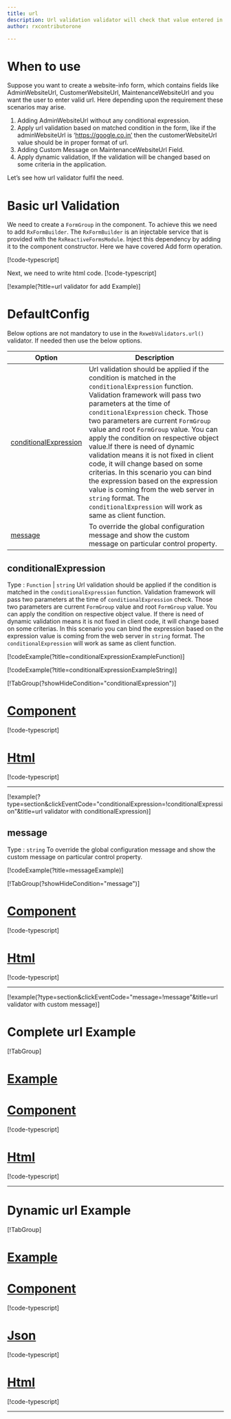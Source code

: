 ```yaml
---
title: url 
description: Url validation validator will check that value entered in the property is in the correct url format or not.
author: rxcontributorone

---
```

# When to use
Suppose you want to create a website-info form, which contains fields like AdminWebsiteUrl, CustomerWebsiteUrl, MaintenanceWebsiteUrl and you want the user to enter valid url. Here depending upon the requirement these scenarios may arise.
1. Adding AdminWebsiteUrl without any conditional expression.
2. Apply url validation based on matched condition in the form, like if the adminWebsiteUrl is ‘https://google.co.in’ then the customerWebsiteUrl value should be in proper format of url.
3. Adding Custom Message on MaintenanceWebsiteUrl Field.
4. Apply dynamic validation, If the validation will be changed based on some criteria in the application.

Let’s see how url validator fulfil the need.

# Basic url Validation
We need to create a `FormGroup` in the component. To achieve this we need to add `RxFormBuilder`. The `RxFormBuilder` is an injectable service that is provided with the `RxReactiveFormsModule`. Inject this dependency by adding it to the component constructor.
Here we have covered Add form operation. 

[!code-typescript[](\assets\examples\reactive-form-validators\validators\url\add\url-add.component.ts?type=section)]

Next, we need to write html code.
[!code-typescript[](\assets\examples\reactive-form-validators\validators\url\add\url-add.component.html?type=section)]

[!example(?title=url validator for add Example)]
<app-url-add-validator></app-url-add-validator>

# DefaultConfig
 Below options are not mandatory to use in the `RxwebValidators.url()` validator. If needed then use the below options.

|Option | Description |
|--- | ---- |
|[conditionalExpression](#conditionalExpression) | Url validation should be applied if the condition is matched in the `conditionalExpression` function. Validation framework will pass two parameters at the time of `conditionalExpression` check. Those two parameters are current `FormGroup` value and root `FormGroup` value. You can apply the condition on respective object value.If there is need of dynamic validation means it is not fixed in client code, it will change based on some criterias. In this scenario you can bind the expression based on the expression value is coming from the web server in `string` format. The `conditionalExpression` will work as same as client function. |
|[message](#message) | To override the global configuration message and show the custom message on particular control property. |

## conditionalExpression 
Type :  `Function`  |  `string` 
Url validation should be applied if the condition is matched in the `conditionalExpression` function. Validation framework will pass two parameters at the time of `conditionalExpression` check. Those two parameters are current `FormGroup` value and root `FormGroup` value. You can apply the condition on respective object value.
If there is need of dynamic validation means it is not fixed in client code, it will change based on some criterias. In this scenario you can bind the expression based on the expression value is coming from the web server in `string` format. The `conditionalExpression` will work as same as client function.

[!codeExample(?title=conditionalExpressionExampleFunction)]

[!codeExample(?title=conditionalExpressionExampleString)]

[!TabGroup(?showHideCondition="conditionalExpression")]
# [Component](#tab\conditionalExpressionComponent)
[!code-typescript[](\assets\examples\reactive-form-validators\validators\url\conditionalExpression\url-conditional-expressions.component.ts)]
# [Html](#tab\conditionalExpressionHtml)
[!code-typescript[](\assets\examples\reactive-form-validators\validators\url\conditionalExpression\url-conditional-expressions.component.html)]
***

[!example(?type=section&clickEventCode="conditionalExpression=!conditionalExpression"&title=url validator with conditionalExpression)]
<app-url-conditionalExpression-validator></app-url-conditionalExpression-validator>

## message 
Type :  `string` 
To override the global configuration message and show the custom message on particular control property.

[!codeExample(?title=messageExample)]

[!TabGroup(?showHideCondition="message")]
# [Component](#tab\messageComponent)
[!code-typescript[](\assets\examples\reactive-form-validators\validators\url\message\url-message.component.ts)]
# [Html](#tab\messageHtml)
[!code-typescript[](\assets\examples\reactive-form-validators\validators\url\message\url-message.component.html)]
***

[!example(?type=section&clickEventCode="message=!message"&title=url validator with custom message)]
<app-url-message-validator></app-url-message-validator>

# Complete url Example
[!TabGroup]
# [Example](#tab\completeexample)
<app-url-complete-validator></app-url-complete-validator>
# [Component](#tab\completecomponent)
[!code-typescript[](\assets\examples\reactive-form-validators\validators\url\complete\url-complete.component.ts)]
# [Html](#tab\completehtml)
[!code-typescript[](\assets\examples\reactive-form-validators\validators\url\complete\url-complete.component.html)]
***

# Dynamic url Example
[!TabGroup]
# [Example](#tab\dynamicexample)
<app-url-dynamic-validator></app-url-dynamic-validator>
# [Component](#tab\dynamiccomponent)
[!code-typescript[](\assets\examples\reactive-form-validators\validators\url\dynamic\url-dynamic.component.ts)]
# [Json](#tab\dynamicjson)
[!code-typescript[](\assets\examples\reactive-form-validators\validators\url\dynamic\dynamic.json)]
# [Html](#tab\dynamichtml)
[!code-typescript[](\assets\examples\reactive-form-validators\validators\url\dynamic\url-dynamic.component.html)]
***